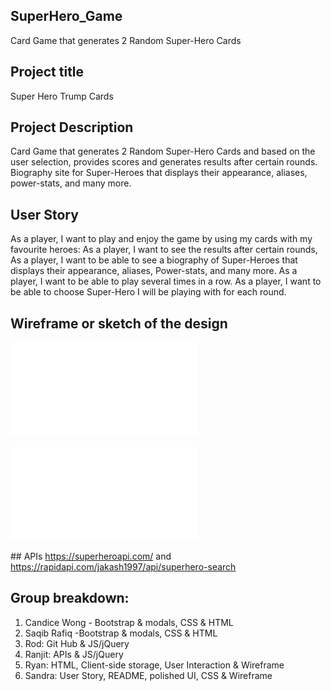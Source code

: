 ## SuperHero_Game
Card Game that generates 2 Random Super-Hero Cards 

## Project title
Super Hero Trump Cards

## Project Description
Card Game that generates 2 Random Super-Hero Cards and based on the user selection,
provides scores and generates results after certain rounds. Biography site for Super-Heroes that displays their appearance, aliases, power-stats, and many more.

## User Story
As a player, I want to play and enjoy the game by using my cards with my favourite heroes:
As a player, I want to see the results after certain rounds,
As a player, I want to be able to see a biography of Super-Heroes that displays their appearance, aliases,
Power-stats, and many more.
As a player, I want to be able to play several times in a row.
As a player, I want to be able to choose Super-Hero I will be playing with for each round.

## Wireframe or sketch of the design
![main page](./assets/images/Wireframe%20Main%20Page.pdf)

![biography](./assets/images/Biography%20Page.pdf)

## APIs
https://superheroapi.com/  and https://rapidapi.com/jakash1997/api/superhero-search

## Group breakdown:
1. Candice Wong - Bootstrap & modals, CSS & HTML
2. Saqib Rafiq -Bootstrap & modals, CSS & HTML
2. Rod: Git Hub & JS/jQuery
3. Ranjit: APIs & JS/jQuery
4. Ryan: HTML, Client-side storage, User Interaction & Wireframe
5. Sandra: User Story, README, polished UI, CSS & Wireframe

